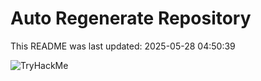 # Auto Regenerate Repository

This README was last updated: 2025-05-28 04:50:39

 ![TryHackMe](https://tryhackme.com/badge/533634)